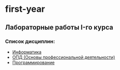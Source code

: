 # first-year
## Лабораторные работы I-го курса
### Список дисциплин:
- [Информатика](./informatics)
- [ОПД (Основы профессиональной деятельности)](./opd)
- [Программирование](./programming)
